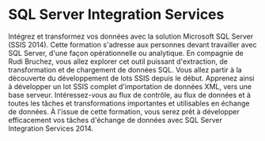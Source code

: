 # SQL Server Integration Services

Intégrez et transformez vos données avec la solution Microsoft SQL Server (SSIS 2014). Cette formation s'adresse aux personnes devant travailler avec SQL Server, d'une façon opérationnelle ou analytique. En compagnie de Rudi Bruchez, vous allez explorer cet outil puissant d'extraction, de transformation et de chargement de données SQL. Vous allez partir à la découverte du développement de lots SSIS depuis le début. Apprenez ainsi à développer un lot SSIS complet d'importation de données XML, vers une base serveur. Intéressez-vous au flux de contrôle, au flux de données et à toutes les tâches et transformations importantes et utilisables en échange de données. À l'issue de cette formation, vous serez prêt à développer efficacement vos tâches d'échange de données avec SQL Server Integration Services 2014.